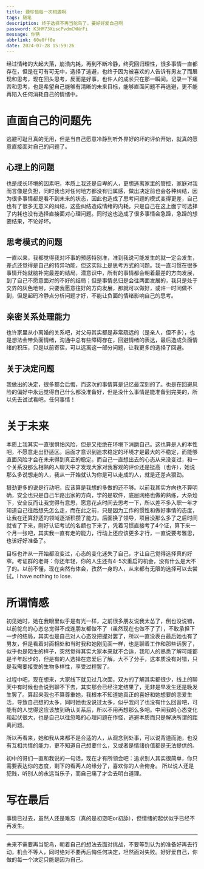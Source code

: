 ```yaml
---
title: 要珍惜每一次相遇啊
tags: 随笔
description: 终于选择不再当鸵鸟了，要好好爱自己啊
password: K3HM73XiscPvdmCWNrFi
message: 你猜
abbrlink: 60e0ff0e
date: 2024-07-28 15:59:26
---
```

经过情绪的大起大落，崩溃内耗，再到不断冷静，终究回归理性，很多事情一直都存在，但是在可有可无中，选择了逃避，也终于因为被喜欢的人告诉有男友了而展现和思考，现在回头思考，反而是好事，也许人的成长只在那一瞬间。记录一下痛苦和思考，也是希望自己能够有清晰的未来目标，能够直面问题不再逃避，更不能再陷入任何消耗自己的情绪中。

# 直面自己的问题先
逃避可耻且真的无用，但是当自己愿意冷静到听外界好的坏的评价开始，就真的愿意直接面对自己的问题了。

## 心理上的问题
也是成长环境的因素吧，本质上我还是自卑的人，更想逃离家里的管控，家庭对我而言像是负担，同时我也对任何地方都没有归属感，做出决定前也会各种纠结，因为很多事情都是看不到未来的状态，因此也造成了思考问题的模式变得更差，自己也有了很多无意义的纠结，这些纠结造成情绪的内耗，只是自己在这上面宁可选择了内耗也没有选择直接面对心理问题。同时这也造成了很多事情会急躁，急躁的想要结果，不论好坏。

## 思考模式的问题
一直以来，我都觉得我对坏事的预感特别准，准到我说可能发生的就一定会发生，差点还觉得是自己的特异功能，但这实际上是思考方式的问题。我一直习惯在很多事情开始就脑补完最差的结局，潜意识中，所有的事情都会朝着最差的方向发展，到了自己不愿意面对的不好的结局；但是事情总归是会往两面发展的，我只是处于交界的灰色地带，只要我愿意往好的方向发展，那就可以做好，或许一时间做不到，但是起码冷静点分析问题才好，不能让负面的情绪影响自己的思考。

## 亲密关系处理能力
也许家里从小离婚的关系吧，对父母其实都是非常疏远的（是亲人，但不多），也是想法会带负面情绪，沟通中总有些障碍存在，回避情绪的表达，最后造成负面情绪的积压，只是以前寄宿，可以远离这一部分问题，让我更多的选择了回避。

## 关于决定问题
我做出的决定，很多都会后悔，而这次的事情算是记忆最深刻的了。也是在回避风险的偏好中永远觉得自己什么都没准备好，但是没什么事情是能准备到完美的，所以先去试试看吧，任何事情！

# 关于未来
本质上我其实一直很惧怕风险，但是又拒绝在环境下消磨自己。这也算是人的本性吧，不愿意走出舒适区。后面才意识到追求稳定的环境才是最大的不稳定，而能够直面风险才会在未来得到真正的稳定。而自己一直想出去的心态从来没变过，和一个关系没那么相熟的人聊天中才发现大家对我客观的评价还是挺高（也许），她说那么多说想走的人，我从一开始就认为你是可以走成的人，就是还差点狠劲。

狠劲更多的说是行动吧，应该算是我想的多做的还不够。以前我其实方向也不算明确，安全也只是自己半路出家的方向，学的是软件，底层网络也做的熟练，大杂烩下，安全反而让我觉得有意思，愿意花点时间去思考一下，所以差不多入职一年才知道自己往后想先怎么走，而在此之前，只是因为工作的惯性和做好事情的态度，让我在还算舒适的领域逐渐积攒了能力。后面换了领导，项目没那么多了之后时间就省了下来，刚好认证考试的名额也下来了，凭着习惯直接考了4个证，算下来一个月一张吧，其实我一直有走的能力，行动上还应该更多才行，一直说要考雅思，也该好好准备了。

目标也许从一开始都没变过，心态的变化迷失了自己，才让自己觉得选择真的好窄。考证群的老哥：你还年轻，你的人生还有4-5次重启的机会，没有什么是大不了的。以前不懂，现在突然有体会，孜然一身的人，从来都有无限的选择可以去尝试。I have nothing to lose.

# 所谓情感
初见她时，她在我眼里似乎是有光一样，之前很多朋友说我太怂了，倒也没说错，以前鸵鸟的心态总觉得不成连朋友都做不了（虽然现在也做不了了），不敢承担下一步的结局，其实也是自己对人心态没把握对罢了，所以一直没表白最后她也有了男友，但是看着对面相处和当时我和她刚见面一样，也是聊着工作和那些话罢了，似乎也是陌生的样子，突然觉得其实大家本来就不合适，我和人的熟悉了解可能都是半年起步的，但是有的人选择在恋爱后了解，大不了分手，这本质没有对错，只是我需要接受的生物多样性，享受过程罢了。

过程中吧，现在想来，大家线下就见过几次面，双方的了解其实都很少，线上的聊天中有时候也会说到聊不下去，其实那会已经注定结果了，无非是早发生还是晚发生罢了。算起来我也不算尊重她，我根本不知道她真正的喜好和她想要的恋爱生活，导致自己想的太多，同时她也没说过太多，似乎我问了也没有什么回音吧，可能有的人觉得这应该放到确认关系后，所以不用再想那么多吧。中间我的心态变化和起伏很大，也是自己以往忽略的心理问题在作怪，逃避本质而只是解决所谓的距离问题。

所以再看来，她和我从来都不是合适的人，从观念到处事，可以说背道而驰，也没有互相共情的能力，更不知道自己想要什么，又或者是情绪价值都是无法提供的。

初中的哥们一直和我说的一句话，现在才有所领会吧：追求别人其实很简单，你只需要表达你的态度，剩下的看两人的缘分了，喜欢你的人会俯身。
所以说人还是犯贱，听别人的永远当乐子，而自己痛了才会去明白道理。

# 写在最后
事情已过去，虽然人还是难忘（真的是初恋吧or初舔），但情绪的起伏似乎已经不再发生。

--- 

未来不需要再当鸵鸟，朝着自己的想法去面对挑战，不要等到认为的准备好再去行动，机会不等人，同时绝对不要再后悔任何决定，坦然面对失败。好好爱自己，你做的每一个决定只能是因为自己。